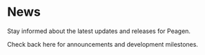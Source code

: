 # News

Stay informed about the latest updates and releases for Peagen.

Check back here for announcements and development milestones.
